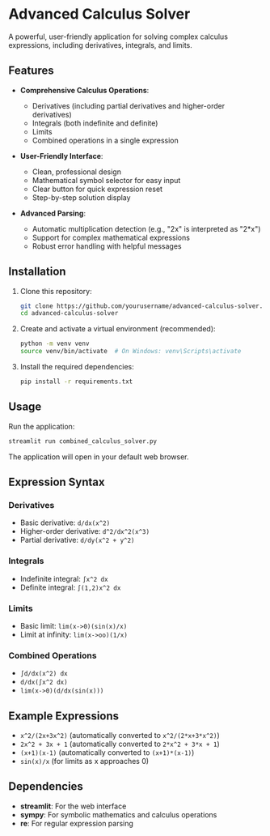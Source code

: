 # Advanced Calculus Solver

A powerful, user-friendly application for solving complex calculus expressions, including derivatives, integrals, and limits.

## Features

- **Comprehensive Calculus Operations**:

  - Derivatives (including partial derivatives and higher-order derivatives)
  - Integrals (both indefinite and definite)
  - Limits
  - Combined operations in a single expression

- **User-Friendly Interface**:

  - Clean, professional design
  - Mathematical symbol selector for easy input
  - Clear button for quick expression reset
  - Step-by-step solution display

- **Advanced Parsing**:
  - Automatic multiplication detection (e.g., "2x" is interpreted as "2\*x")
  - Support for complex mathematical expressions
  - Robust error handling with helpful messages

## Installation

1. Clone this repository:

   ```bash
   git clone https://github.com/yourusername/advanced-calculus-solver.git
   cd advanced-calculus-solver
   ```

2. Create and activate a virtual environment (recommended):

   ```bash
   python -m venv venv
   source venv/bin/activate  # On Windows: venv\Scripts\activate
   ```

3. Install the required dependencies:
   ```bash
   pip install -r requirements.txt
   ```

## Usage

Run the application:

```bash
streamlit run combined_calculus_solver.py
```

The application will open in your default web browser.

## Expression Syntax

### Derivatives

- Basic derivative: `d/dx(x^2)`
- Higher-order derivative: `d^2/dx^2(x^3)`
- Partial derivative: `d/dy(x^2 + y^2)`

### Integrals

- Indefinite integral: `∫x^2 dx`
- Definite integral: `∫(1,2)x^2 dx`

### Limits

- Basic limit: `lim(x->0)(sin(x)/x)`
- Limit at infinity: `lim(x->oo)(1/x)`

### Combined Operations

- `∫d/dx(x^2) dx`
- `d/dx(∫x^2 dx)`
- `lim(x->0)(d/dx(sin(x)))`

## Example Expressions

- `x^2/(2x+3x^2)` (automatically converted to `x^2/(2*x+3*x^2)`)
- `2x^2 + 3x + 1` (automatically converted to `2*x^2 + 3*x + 1`)
- `(x+1)(x-1)` (automatically converted to `(x+1)*(x-1)`)
- `sin(x)/x` (for limits as x approaches 0)

## Dependencies

- **streamlit**: For the web interface
- **sympy**: For symbolic mathematics and calculus operations
- **re**: For regular expression parsing
